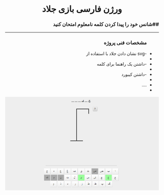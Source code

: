 <div style="direction: rtl;">
<h1 style="text-align: center;"> ورژن فارسی بازی جلاد </h1>
<h3>##شانس خود را پیدا کردن کلمه نامعلوم امتحان کنید </h3>
<hr/>

<ul>
<h3>مشخصات فنی پروژه</h3>
  <li>-svg نشان دادن جلاد با استفاده از <li>
  <li>-داشتن یک راهنما برای کلمه<li>
  <li>-داشتن کیبورد<li>
  <li>....<li>
</ul>
  </div>

  <img src="assets/images/farsi.PNG">
